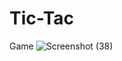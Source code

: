 # Tic-Tac
Game
![Screenshot (38)](https://user-images.githubusercontent.com/65783304/174102123-05ab3e10-cb6c-4d81-85f1-9350e3cf3578.png)

